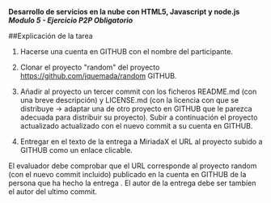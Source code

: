 
**Desarrollo de servicios en la nube con HTML5, Javascript y node.js**
***Modulo 5 - Ejercicio P2P Obligatorio***

##Explicación de la tarea

1. Hacerse una cuenta en GITHUB con el nombre del participante.

2. Clonar el proyecto "random" del proyecto https://github.com/jquemada/random GITHUB.

3. Añadir al proyecto un tercer commit con los ficheros README.md (con una breve descripción) y  LICENSE.md (con la licencia con que se distribuye -> adaptar una de otro proyecto en GITHUB que le parezca adecuada para distribuir su proyecto). Subir a continuación el proyecto actualizado actualizado con el nuevo commit a su cuenta en GITHUB.

4. Entregar en el texto de la entrega a MiriadaX  el URL al proyecto subido a GITHUB como un enlace clicable.

El evaluador debe comprobar que el URL corresponde al proyecto random (con el nuevo commit incluido) publicado en la cuenta en GITHUB de la persona que ha hecho la entrega . El autor de la entrega debe ser tambíen el autor del ultimo commit.
